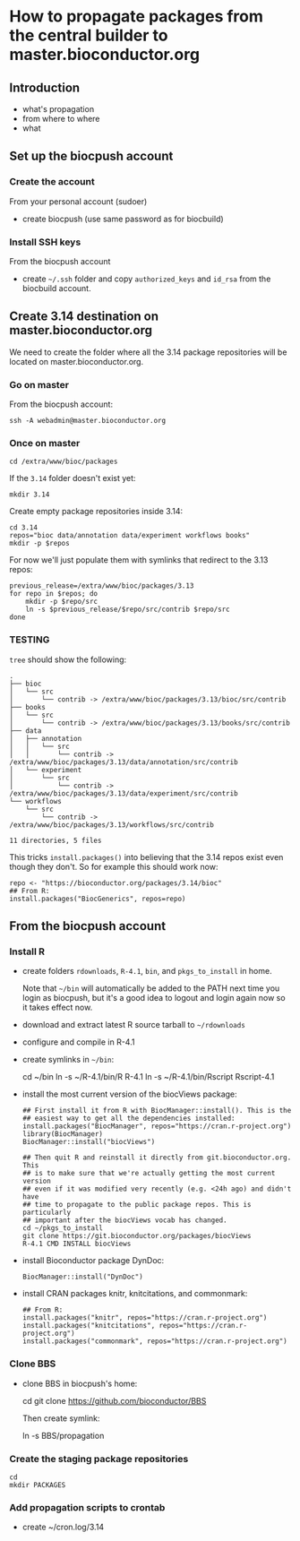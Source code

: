 # How to propagate packages from the central builder to master.bioconductor.org



## Introduction

- what's propagation
- from where to where
- what



## Set up the biocpush account

### Create the account

From your personal account (sudoer)

- create biocpush (use same password as for biocbuild)

### Install SSH keys

From the biocpush account

- create `~/.ssh` folder and copy `authorized_keys` and `id_rsa` from the
  biocbuild account.



## Create 3.14 destination on master.bioconductor.org


We need to create the folder where all the 3.14 package repositories will
be located on master.bioconductor.org.


### Go on master

From the biocpush account:
```
ssh -A webadmin@master.bioconductor.org
```


### Once on master

```
cd /extra/www/bioc/packages
```
If the `3.14` folder doesn't exist yet:
```
mkdir 3.14
```
Create empty package repositories inside 3.14:
```
cd 3.14
repos="bioc data/annotation data/experiment workflows books"
mkdir -p $repos
```
For now we'll just populate them with symlinks that redirect to the 3.13 repos:
```
previous_release=/extra/www/bioc/packages/3.13
for repo in $repos; do
    mkdir -p $repo/src
    ln -s $previous_release/$repo/src/contrib $repo/src
done
```


### TESTING

`tree` should show the following:
```
.
├── bioc
│   └── src
│       └── contrib -> /extra/www/bioc/packages/3.13/bioc/src/contrib
├── books
│   └── src
│       └── contrib -> /extra/www/bioc/packages/3.13/books/src/contrib
├── data
│   ├── annotation
│   │   └── src
│   │       └── contrib -> /extra/www/bioc/packages/3.13/data/annotation/src/contrib
│   └── experiment
│       └── src
│           └── contrib -> /extra/www/bioc/packages/3.13/data/experiment/src/contrib
└── workflows
    └── src
        └── contrib -> /extra/www/bioc/packages/3.13/workflows/src/contrib

11 directories, 5 files
```

This tricks `install.packages()` into believing that the 3.14 repos exist
even though they don't. So for example this should work now:
```
repo <- "https://bioconductor.org/packages/3.14/bioc"
## From R:
install.packages("BiocGenerics", repos=repo)
```



## From the biocpush account


### Install R

- create folders `rdownloads`, `R-4.1`, `bin`, and `pkgs_to_install` in home.

  Note that `~/bin` will automatically be added to the PATH next time you
  login as biocpush, but it's a good idea to logout and login again now so
  it takes effect now.

- download and extract latest R source tarball to `~/rdownloads`

- configure and compile in R-4.1

- create symlinks in `~/bin`:

    cd ~/bin
    ln -s ~/R-4.1/bin/R R-4.1
    ln -s ~/R-4.1/bin/Rscript Rscript-4.1

- install the most current version of the biocViews package:
    ```
    ## First install it from R with BiocManager::install(). This is the
    ## easiest way to get all the dependencies installed:
    install.packages("BiocManager", repos="https://cran.r-project.org")
    library(BiocManager)
    BiocManager::install("biocViews")
    ```
    ```
    ## Then quit R and reinstall it directly from git.bioconductor.org. This
    ## is to make sure that we're actually getting the most current version
    ## even if it was modified very recently (e.g. <24h ago) and didn't have
    ## time to propagate to the public package repos. This is particularly
    ## important after the biocViews vocab has changed.
    cd ~/pkgs_to_install
    git clone https://git.bioconductor.org/packages/biocViews
    R-4.1 CMD INSTALL biocViews
    ```

- install Bioconductor package DynDoc:
    ```
    BiocManager::install("DynDoc")
    ```

- install CRAN packages knitr, knitcitations, and commonmark:
    ```
    ## From R:
    install.packages("knitr", repos="https://cran.r-project.org")
    install.packages("knitcitations", repos="https://cran.r-project.org")
    install.packages("commonmark", repos="https://cran.r-project.org")
    ```


### Clone BBS

- clone BBS in biocpush's home:

    cd
    git clone https://github.com/bioconductor/BBS

  Then create symlink:

    ln -s BBS/propagation


### Create the staging package repositories

    cd
    mkdir PACKAGES



### Add propagation scripts to crontab

- create ~/cron.log/3.14

